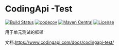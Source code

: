 # CodingApi -Test

[![Build Status](https://travis-ci.org/codingapi/codingapi-test.svg?branch=master)](https://travis-ci.org/codingapi/codingapi-test)
[![codecov](https://codecov.io/gh/codingapi/codingapi-test/branch/master/graph/badge.svg)](https://codecov.io/gh/codingapi/codingapi-test)
[![Maven Central](https://maven-badges.herokuapp.com/maven-central/com.codingapi/codingapi-test/badge.svg)](https://maven-badges.herokuapp.com/maven-central/com.codingapi/codingapi-test)
[![License](https://img.shields.io/badge/License-Apache%202.0-blue.svg)](https://opensource.org/licenses/Apache-2.0)

用于单元测试的框架

文档:https://www.codingapi.com/docs/codingapi-test/
